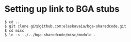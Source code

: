 # Setting up link to BGA stubs

```
$ cd ..
$ git clone git@github.com:elaskavaia/bga-sharedcode.git
$ cd misc
$ ln -s ../../bga-sharedcode/misc/module .
```